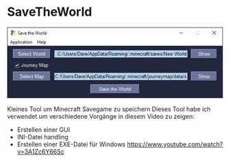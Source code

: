 # SaveTheWorld
![alt tag](https://github.com/DIYDave/SaveTheWorld/blob/main/v1.03.jpg)

Kleines Tool um Minecraft Savegame zu speichern
Dieses Tool habe ich verwendet um verschiedene Vorgänge in diesem Video zu zeigen:
- Erstellen einer GUI
- INI-Datei handling
- Erstellen einer EXE-Datei für Windows
https://www.youtube.com/watch?v=3A1Zc6Y66Sc
